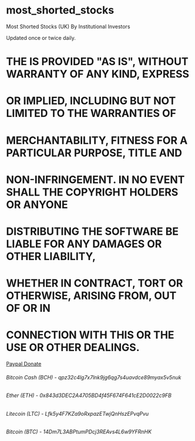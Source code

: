 # most_shorted_stocks
Most Shorted Stocks (UK) By Institutional Investors

Updated once or twice daily. 

# THE IS PROVIDED "AS IS", WITHOUT WARRANTY OF ANY KIND, EXPRESS
# OR IMPLIED, INCLUDING BUT NOT LIMITED TO THE WARRANTIES OF
# MERCHANTABILITY, FITNESS FOR A PARTICULAR PURPOSE, TITLE AND
# NON-INFRINGEMENT. IN NO EVENT SHALL THE COPYRIGHT HOLDERS OR ANYONE
# DISTRIBUTING THE SOFTWARE BE LIABLE FOR ANY DAMAGES OR OTHER LIABILITY,
# WHETHER IN CONTRACT, TORT OR OTHERWISE, ARISING FROM, OUT OF OR IN
# CONNECTION WITH THIS OR THE USE OR OTHER DEALINGS.


[Paypal Donate](https://www.paypal.com/cgi-bin/webscr?cmd=_s-xclick&hosted_button_id=EV8XUGXX76UXQ&source=url)

###### Bitcoin Cash (BCH)  - 	  qpz32c4lg7x7lnk9jg6qg7s4uavdce89myax5v5nuk
###### Ether (ETH) - 				    0x843d3DEC2A4705BD4f45F674F641cE2D0022c9FB
###### Litecoin (LTC) - 			  Lfk5y4F7KZa9oRxpazETwjQnHszEPvqPvu
###### Bitcoin (BTC) - 			    14Dm7L3ABPtumPDcj3REAvs4L6w9YFRnHK
